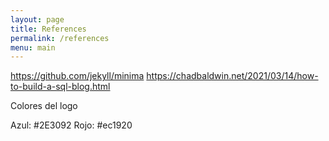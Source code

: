 ```yaml
---
layout: page
title: References
permalink: /references
menu: main
---
```


https://github.com/jekyll/minima
https://chadbaldwin.net/2021/03/14/how-to-build-a-sql-blog.html

Colores del logo

Azul: #2E3092
Rojo: #ec1920